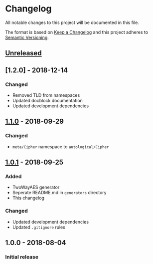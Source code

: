 # Changelog
All notable changes to this project will be documented in this file.

The format is based on [Keep a Changelog](http://keepachangelog.com/en/1.0.0/)
and this project adheres to [Semantic Versioning](http://semver.org/spec/v2.0.0.html).

## [Unreleased](https://github.com/CytoDev/FrequencyCalculator/compare/master...dev)

## [1.2.0] - 2018-12-14
### Changed
 - Removed TLD from namespaces
 - Updated docblock documentation
 - Updated development dependencies

## [1.1.0] - 2018-09-29
### Changed
 - `meta/Cipher` namespace to `autological/Cipher`

## [1.0.1] - 2018-09-25
### Added
 - TwoWayAES generator
 - Seperate README.md in `generators` directory
 - This changelog

### Changed
 - Updated development dependencies
 - Updated `.gitignore` rules

## 1.0.0 - 2018-08-04
### Initial release

[1.1.0]: https://github.com/CytoDev/CryptLib-PHP/compare/v1.0.1...v1.1.0
[1.0.1]: https://github.com/CytoDev/CryptLib-PHP/compare/v1.0.0...v1.0.1

<!-- Order of listing changes:
### Added
### Changed
### Deprecated
### Removed
### Fixed
### Security
-->
